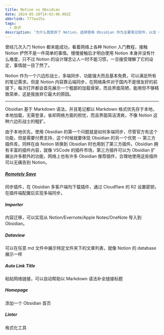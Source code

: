 ```yaml
---
title: Notion vs Obsidian
date: 2024-05-28T14:43:40.992Z
abbrlink: 777aa15a
tags:
  - 杂识
description: '为什么我放弃了 Notion，选择使用 Obsidian 作为主要笔记软件，以及 Obsidian 如何实现网络同步'
---
```


曾经几次入门 Notion 都未能成功，看着网络上各种 Notion 入门教程，接触 Notion 俨然不是一件简单的事情。慢慢接触后才明白使用 Notion 本身并没有什么难度，只不过 Notion 的设计理念让人一时不能习惯，一旦接受理解了它的设定，事情就一目了然了。

Notion 作为一个六边形战士，多端同步、功能强大而且基本免费，可以满足所有的笔记需求。但是 Notion 内容靠云端同步，在网络条件对于国内不是很友好的前提下，每次打开都会首先展示一个粗鄙的加载骨架，而且界面简陋，能用但不够精致简单，这是我放弃它最大的原因。

---

Obsidian 基于 Markdown 语法，并且笔记都以 Markdown 格式优先存于本地，本地加载，无需登录，省却网络方面的担忧，而且界面简洁清爽，不像 Notion 这种六边形战士的粗犷。

由于本地优先，使用 Obsidian 的第一个问题就是如何多端同步，尽管官方有这个功能，但是需要付费支持，这个时候就要体现 Obsidian 的另一个优势 -- 第三方插件库，同样在由 Notion 转换到 Obsidian 时也用到了第三方插件。Obsidian 拥有丰富的插件内容，就像 VSCode 的插件市场，第三方插件可以为 Obsidian 扩展出许多额外的功能，网络上也有许多 Obsidian 推荐插件，合理地使用这些插件可以无痛告别 Notion。

##### [Remotely Save](https://github.com/remotely-save/remotely-save)

同步插件，在 Obsidian 多客户端均下载插件，通过 Cloudflare 的 R2 设置密钥，在插件端配置后实现多端同步。

##### Importer

内容迁移，可以实现从 Notion/Evernote/Apple Notes/OneNote 导入到 Obsidian。

##### Dataview

可以在任意 md 文件中展示特定文件夹下的文章列表，就像 Notion 的 database 展示一样

##### Auto Link Title

粘贴网络链接，可以自动帮助以 Markdown 语法补全链接标题

##### Homepage

添加一个 Obsidian 首页

##### Linter

格式化工具
